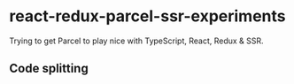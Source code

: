 # react-redux-parcel-ssr-experiments

Trying to get Parcel to play nice with TypeScript, React, Redux & SSR.

## Code splitting

